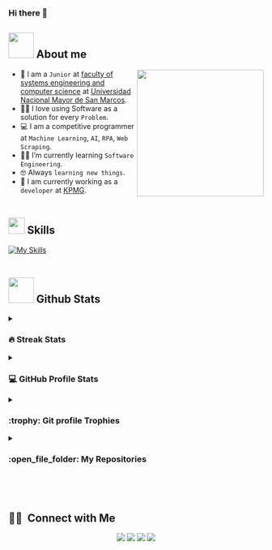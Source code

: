 ### Hi there 👋

<h2> <picture><img src = "https://github.com/7oSkaaa/7oSkaaa/blob/main/Images/about_me.gif?raw=true" width = 50px></picture> About me </h2>

<picture> <img align="right" src="https://github.com/7oSkaaa/7oSkaaa/blob/main/Images/Right_Side.gif?raw=true" width = 250px></picture>
- :school: I am a `Junior` at [faculty of systems engineering and computer science](https://sistemas.unmsm.edu.pe/site/index.php) at [Universidad Nacional Mayor de San Marcos](http://unmsm.edu.pe).
- :technologist: I love using Software as a solution for every `Problem`.
- :computer: I am a competitive programmer at `Machine Learning`, `AI`, `RPA`, `Web Scraping`.
- :student: I’m currently learning `Software Engineering`.
- :nerd_face: Always `learning new things`.
- :thinking: I am currently working as a `developer` at [KPMG](http://kpmg.com/pe/es/home.html).
<br> </br>


<h2> <img src = "https://media2.giphy.com/media/QssGEmpkyEOhBCb7e1/giphy.gif?cid=ecf05e47a0n3gi1bfqntqmob8g9aid1oyj2wr3ds3mg700bl&rid=giphy.gif" width = 32px> Skills </h2>

[![My Skills](https://skillicons.dev/icons?i=anaconda,aiscript,azure,idea,vscode,py,notion,cpp,git,github,figma,html,css,discord)](https://skillicons.dev)
<br> </br>


<h2> <picture> <img src = "https://github.com/7oSkaaa/7oSkaaa/blob/main/Images/Statistics.gif?raw=true" width = 50px>  </picture> Github Stats </h2>
<details><summary><h3> 🔥 Streak Stats</h3></summary>
----	
<p align="center"><img src="https://github-readme-streak-stats.herokuapp.com/?user=AnthonyLlactahuaman&theme=tokyonight_duo" alt="AnthonyLlactahuaman" /></p>
</details>
  
<details><summary><h3>💻 GitHub Profile Stats</h3></summary>
----
<p align="center">
    <a href="https://github.com/anuraghazra/github-readme-stats">
	    <img alt="7oSkaaa's Github Stats" src="https://github-readme-stats.vercel.app/api?username=AnthonyLlactahuaman&show_icons=true&count_private=true&locale=en&theme=tokyonight&layout=compact" height="230px"/></a>
	  <img src="https://github-readme-stats.vercel.app/api/top-langs?username=AnthonyLlactahuaman&langs_count=10&show_icons=true&locale=en&theme=tokyonight" alt="7oSkaaa" height="230px"/>
<br/>
  <b>Note:</b> Top languages is only a metric of the languages my public code consists of and doesn't reflect experience or skill level.
  </p>
</details>

<details><summary> <h3> :trophy: Git profile Trophies </h3></summary>
----
<p align="center"> <a href="https://github.com/ryo-ma/github-profile-trophy"><img src="https://github-profile-trophy.vercel.app/?username=AnthonyLlactahuaman&layout=compact&theme=tokyonight&column=4&margin-w=15&margin-h=15" alt="AnthonyLlactahuaman" /></a> </p>
</details>

<details><summary><h3> :open_file_folder: My Repositories </h3></summary>
----
<div>
  <p align="center">
	<a href="https://github.com/AnthonyLlactahuaman/Punto-de-Venta">
      		<span style="
	        font-size: 28px;
	        color: #00f;
	        font-family: 'Orbitron', sans-serif;
	        font-weight: bold;
	        text-shadow: 0 0 5px #00f, 0 0 10px #00f;
	        display: inline-block;
	        margin-bottom: 10px;
	      ">
	        Proyecto Punto de Venta
	      </span>
    	</a>
	<a href="https://github.com/AnthonyLlactahuaman/RAG_LLaMA2_LangChain">
      		<span style="
	        font-size: 28px;
	        color: #00f;
	        font-family: 'Orbitron', sans-serif;
	        font-weight: bold;
	        text-shadow: 0 0 5px #00f, 0 0 10px #00f;
	        display: inline-block;
	        margin-bottom: 10px;
	      ">
	        Lectura de PDFs con LangChaing
	      </span>
    	</a>
  </p>
</div>
</details>

<br></br>
<h2>🤝🏻 &nbsp;Connect with Me</h2> 

<p align="center">
<a href="https://linkedin.com/in/anthonyllactahuaman"><img src="https://img.shields.io/badge/-Anthony%20Llactahuaman-0077B5?style=flat&logo=Linkedin&logoColor=white"/></a>
<a href="mailto:anthony.llactahuaman.m@gmail.com"><img src="https://img.shields.io/badge/-anthony.llactahuaman.m@gmail.com-D14836?style=flat&logo=Gmail&logoColor=white"/></a>
<a href="https://instagram.com/TonyLlacta"><img src="https://img.shields.io/badge/-@TonyLlacta_-E4405F?style=flat&logo=Instagram&logoColor=white"/></a>
<a href="https://facebook.com/anthonyjoel.llactahuamanmugersa"><img src="https://img.shields.io/badge/-Anthony%20Llactahuaman-1877F2?style=flat&logo=Facebook&logoColor=white"/></a>
</p>

